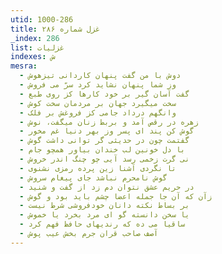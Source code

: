```yaml
---
utid: 1000-286
title: غزل شماره ۲۸۶
_index: 286
list: غزلیات
indexes: ش
mesra:
  - دوش با من گفت پنهان کاردانی تیزهوش
  - وز شما پنهان نشاید کرد سرّ می فروش
  - گفت آسان گیر بر خود کارها کز روی طبع
  - سخت میگیرد جهان بر مردمان سخت کوش
  - وانگهم درداد جامی کز فروغش بر فلک
  - زهره در رقص آمد و بربط زنان میگفت، نوش
  - گوش کن پند ای پسر وز بهر دنیا غم مخور
  - گفتمت چون در حدیثی گر توانی داشت گوش
  - با دل خونین لب خندان بیاور همچو جام
  - نی گرت زخمی رسد آیی چو چنگ اندر خروش
  - تا نگردی آشنا زین پرده رمزی نشنوی
  - گوش نامحرم نباشد جای پیغام سروش
  - در حریم عشق نتوان دم زد از گفت و شنید
  - زآن که آن جا جمله اعضا چشم باید بود و گوش
  - بر بساط نکته دانان خودفروشی شرط نیست
  - یا سخن دانسته گو ای مرد بخرد یا خموش
  - ساقیا می ده که رندیهای حافظ فهم کرد
  - آصف صاحب قران جرم بخش عیب پوش
---
```


